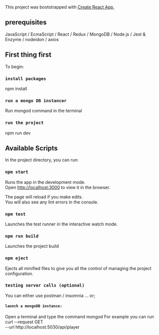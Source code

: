 This project was bootstrapped with [Create React App](https://github.com/facebook/create-react-app),

## prerequisites

JavaScript / EcmaScript / React / Redux / MongoDB / Node js / Jest & Enzyme / nodeidon / axios


## First thing first

To begin:

### `install packages`

npm install

### `run a mongo DB instancer`

Run mongod command in the terminal

### `run the project`
npm run dev


## Available Scripts

In the project directory, you can run:

### `npm start`

Runs the app in the development mode.<br>
Open [http://localhost:3000](http://localhost:3000) to view it in the browser.

The page will reload if you make edits.<br>
You will also see any lint errors in the console.

### `npm test`

Launches the test runner in the interactive watch mode.<br>

### `npm run build`

Launches the project build

### `npm eject`

Ejects all minified files to give you all the control of managing the project
configuration.

### `testing server calls (optional)`

You can either use postman / insomnia … or;

#### `launch a mongoDB instance:`
Open a terminal and type the command mongod
For example you can run curl --request GET \
  --url http://localhost:5030/api/player


